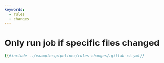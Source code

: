 ```yaml
---
keywords:
  - rules
  - changes
---
```

# Only run job if specific files changed

```yaml
{{#include ../examples/pipelines/rules-changes/.gitlab-ci.yml}}
```


